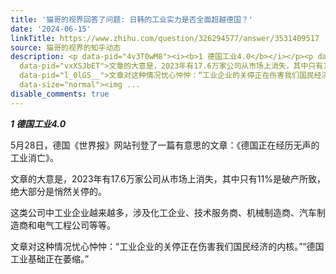 ```yaml
---
title: '猫哥的视界回答了问题: 日韩的工业实力是否全面超越德国？'
date: '2024-06-15'
linkTitle: https://www.zhihu.com/question/326294577/answer/3531409517
source: 猫哥的视界的知乎动态
description: <p data-pid="4v3T0wM8"><i><b>1 德国工业4.0</b></i></p><p data-pid="tlQYXmP2">5月28日，德国《世界报》网站刊登了一篇有意思的文章：《德国正在经历无声的工业消亡》。</p><p
  data-pid="vxXSJbET">文章的大意是，2023年有17.6万家公司从市场上消失，其中只有11%是破产所致，绝大部分是悄然关停的。</p><p data-pid="jPaAr2sZ">这类公司中工业企业越来越多，涉及化工企业、技术服务商、机械制造商、汽车制造商和电气工程公司等等。</p><p
  data-pid="l_0lGS__">文章对这种情况忧心忡忡：“工业企业的关停正在伤害我们国民经济的内核。”“德国工业基础正在萎缩。”</p><p class="ztext-empty-paragraph"><br></p><figure
  data-size="normal"><img ...
disable_comments: true
---
```

<p data-pid="4v3T0wM8"><i><b>1 德国工业4.0</b></i></p><p data-pid="tlQYXmP2">5月28日，德国《世界报》网站刊登了一篇有意思的文章：《德国正在经历无声的工业消亡》。</p><p data-pid="vxXSJbET">文章的大意是，2023年有17.6万家公司从市场上消失，其中只有11%是破产所致，绝大部分是悄然关停的。</p><p data-pid="jPaAr2sZ">这类公司中工业企业越来越多，涉及化工企业、技术服务商、机械制造商、汽车制造商和电气工程公司等等。</p><p data-pid="l_0lGS__">文章对这种情况忧心忡忡：“工业企业的关停正在伤害我们国民经济的内核。”“德国工业基础正在萎缩。”</p><p class="ztext-empty-paragraph"><br></p><figure data-size="normal"><img ...